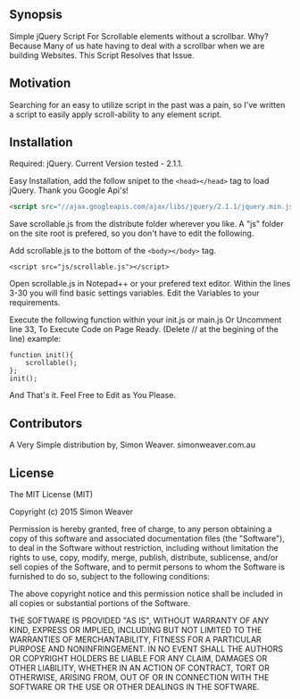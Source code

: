 ## Synopsis

Simple jQuery Script For Scrollable elements without a scrollbar.
Why? 
Because Many of us hate having to deal with a scrollbar when we are building Websites. 
This Script Resolves that Issue.

## Motivation

Searching for an easy to utilize script in the past was a pain, so I've written a script to easily apply scroll-ability to any element script.

## Installation

Required:
jQuery. Current Version tested - 2.1.1.

Easy Installation, add the follow snipet to the ```<head></head>``` tag to load jQuery. 
Thank you Google Api's!
```html
<script src="//ajax.googleapis.com/ajax/libs/jquery/2.1.1/jquery.min.js"></script>
```
Save scrollable.js from the distribute folder wherever you like.
A "js" folder on the site root is prefered, so you don't have to edit the following.

Add scrollable.js to the bottom of the ```<body></body>``` tag.
```
<script src="js/scrollable.js"></script>
```

Open scrollable.js in Notepad++ or your prefered text editor.
Within the lines 3-30 you will find basic settings variables. 
Edit the Variables to your requirements. 

Execute the following function within your init.js or main.js
Or Uncomment line 33, To Execute Code on Page Ready. (Delete // at the begining of the line)
example:



```
function init(){
	scrollable();
};
init();
```

And That's it.
Feel Free to Edit as You Please.

## Contributors

A Very Simple distribution by, Simon Weaver. 
	simonweaver.com.au

## License

The MIT License (MIT)

Copyright (c) 2015 Simon Weaver

Permission is hereby granted, free of charge, to any person obtaining a copy
of this software and associated documentation files (the "Software"), to deal
in the Software without restriction, including without limitation the rights
to use, copy, modify, merge, publish, distribute, sublicense, and/or sell
copies of the Software, and to permit persons to whom the Software is
furnished to do so, subject to the following conditions:

The above copyright notice and this permission notice shall be included in all
copies or substantial portions of the Software.

THE SOFTWARE IS PROVIDED "AS IS", WITHOUT WARRANTY OF ANY KIND, EXPRESS OR
IMPLIED, INCLUDING BUT NOT LIMITED TO THE WARRANTIES OF MERCHANTABILITY,
FITNESS FOR A PARTICULAR PURPOSE AND NONINFRINGEMENT. IN NO EVENT SHALL THE
AUTHORS OR COPYRIGHT HOLDERS BE LIABLE FOR ANY CLAIM, DAMAGES OR OTHER
LIABILITY, WHETHER IN AN ACTION OF CONTRACT, TORT OR OTHERWISE, ARISING FROM,
OUT OF OR IN CONNECTION WITH THE SOFTWARE OR THE USE OR OTHER DEALINGS IN THE
SOFTWARE.
